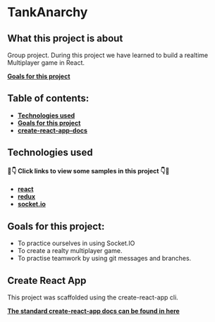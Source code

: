 # TankAnarchy

## What this project is about
Group project. During this project we have learned to build a realtime Multiplayer game in React.  

**[Goals for this project](#goals-for-this-project)**

## Table of contents:

- **[Technologies used](#technologies-used)**
- **[Goals for this project](#goals-for-this-project)**
- **[create-react-app-docs](#create-react-app)**

## Technologies used

#### 👀👇 Click links to view some samples in this project 👇👀

- **[react](./client/src/components)**  
- **[redux](./client/src/reducers/player.js)**  
- **[socket.io](./server/src/index.ts)** 

## Goals for this project:

- To practice ourselves in using Socket.IO
- To create a realty multiplayer game.
- To practise teamwork by using git messages and branches.

## Create React App

This project was scaffolded using the create-react-app cli. 

**[The standard create-react-app docs can be found in here](./create-react-app-docs.md)**




